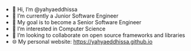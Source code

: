 - 👋 Hi, I’m @yahyaeddhissa
- 🌱 I’m currently a Junior Software Engineer
- 🎯 My goal is to become a Senior Software Engineer
- 👀 I’m interested in Computer Science
- 💞️ I’m looking to collaborate on open source frameworks and libraries
- 🌐 My personal website: https://yahyaeddhissa.github.io

